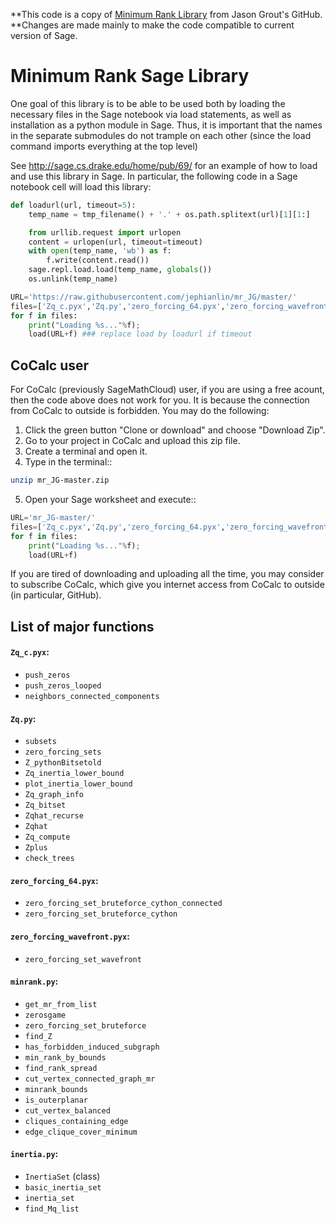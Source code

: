**This code is a copy of  [Minimum Rank Library](https://github.com/jasongrout/minimum_rank) from Jason Grout's GitHub.  
**Changes are made mainly to make the code compatible to current version of Sage.  

Minimum Rank Sage Library
=========================

One goal of this library is to be able to be used both by loading the necessary files in the Sage notebook via load statements, as well as installation as a python module in Sage.  Thus, it is important that the names in the separate submodules do not trample on each other (since the load command imports everything at the top level)

See http://sage.cs.drake.edu/home/pub/69/ for an example of how to load and use this library in Sage.  In particular, the following code in a Sage notebook cell will load this library:

```python
def loadurl(url, timeout=5):
    temp_name = tmp_filename() + '.' + os.path.splitext(url)[1][1:]

    from urllib.request import urlopen
    content = urlopen(url, timeout=timeout)
    with open(temp_name, 'wb') as f:
        f.write(content.read())
    sage.repl.load.load(temp_name, globals())
    os.unlink(temp_name)

URL='https://raw.githubusercontent.com/jephianlin/mr_JG/master/'
files=['Zq_c.pyx','Zq.py','zero_forcing_64.pyx','zero_forcing_wavefront.pyx','minrank.py', 'inertia.py']
for f in files:
    print("Loading %s..."%f);
    load(URL+f) ### replace load by loadurl if timeout
```
  
CoCalc user
-----------

For CoCalc (previously SageMathCloud) user, if you are using a free acount, then the code above does not work for you.  It is because the connection from CoCalc to outside is forbidden.  You may do the following:

1. Click the green button "Clone or download" and choose "Download Zip".
2. Go to your project in CoCalc and upload this zip file.
3. Create a terminal and open it.
4. Type in the terminal::
```bash
unzip mr_JG-master.zip
```
5. Open your Sage worksheet and execute::
```python
URL='mr_JG-master/'
files=['Zq_c.pyx','Zq.py','zero_forcing_64.pyx','zero_forcing_wavefront.pyx','minrank.py', 'inertia.py']
for f in files:
    print("Loading %s..."%f);
    load(URL+f)
```
If you are tired of downloading and uploading all the time, you may consider to subscribe CoCalc, which give you internet access from CoCalc to outside (in particular, GitHub).


List of major functions
-----------------------

#### `Zq_c.pyx`:
* `push_zeros`
* `push_zeros_looped`
* `neighbors_connected_components`

#### `Zq.py`:
* `subsets`
* `zero_forcing_sets`
* `Z_pythonBitsetold`
* `Zq_inertia_lower_bound`
* `plot_inertia_lower_bound`
* `Zq_graph_info`
* `Zq_bitset`
* `Zqhat_recurse`
* `Zqhat`
* `Zq_compute`
* `Zplus`
* `check_trees`

#### `zero_forcing_64.pyx`:
* `zero_forcing_set_bruteforce_cython_connected`
* `zero_forcing_set_bruteforce_cython`

#### `zero_forcing_wavefront.pyx`:
* `zero_forcing_set_wavefront`

#### `minrank.py`:
* `get_mr_from_list`
* `zerosgame`
* `zero_forcing_set_bruteforce`
* `find_Z`
* `has_forbidden_induced_subgraph`
* `min_rank_by_bounds`
* `find_rank_spread`
* `cut_vertex_connected_graph_mr`
* `minrank_bounds`
* `is_outerplanar`
* `cut_vertex_balanced`
* `cliques_containing_edge`
* `edge_clique_cover_minimum`

#### `inertia.py`:
* `InertiaSet` (class)
* `basic_inertia_set`
* `inertia_set`
* `find_Mq_list`
